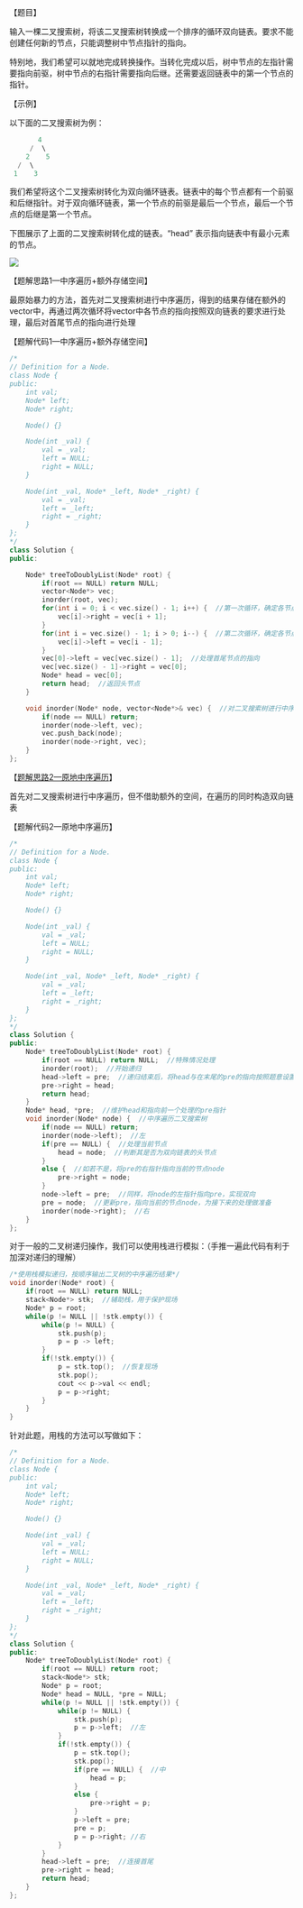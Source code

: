 【题目】

输入一棵二叉搜索树，将该二叉搜索树转换成一个排序的循环双向链表。要求不能创建任何新的节点，只能调整树中节点指针的指向。

特别地，我们希望可以就地完成转换操作。当转化完成以后，树中节点的左指针需要指向前驱，树中节点的右指针需要指向后继。还需要返回链表中的第一个节点的指针。

【示例】

以下面的二叉搜索树为例：

```c++
       4
     /  \
    2    5
  /  \
 1    3
```

我们希望将这个二叉搜索树转化为双向循环链表。链表中的每个节点都有一个前驱和后继指针。对于双向循环链表，第一个节点的前驱是最后一个节点，最后一个节点的后继是第一个节点。

下图展示了上面的二叉搜索树转化成的链表。“head” 表示指向链表中有最小元素的节点。

![](https://github.com/Yorkzhang19961122/LeetCodeNotebook/blob/main/%E5%89%91%E6%8C%87Offer/%E5%89%91%E6%8C%87Offer36.%E4%BA%8C%E5%8F%89%E6%90%9C%E7%B4%A2%E6%A0%91%E4%B8%8E%E5%8F%8C%E5%90%91%E9%93%BE%E8%A1%A8/185943.jpg)

【题解思路1—中序遍历+额外存储空间】

最原始暴力的方法，首先对二叉搜索树进行中序遍历，得到的结果存储在额外的vector中，再通过两次循环将vector中各节点的指向按照双向链表的要求进行处理，最后对首尾节点的指向进行处理

【题解代码1—中序遍历+额外存储空间】

```c++
/*
// Definition for a Node.
class Node {
public:
    int val;
    Node* left;
    Node* right;

    Node() {}

    Node(int _val) {
        val = _val;
        left = NULL;
        right = NULL;
    }

    Node(int _val, Node* _left, Node* _right) {
        val = _val;
        left = _left;
        right = _right;
    }
};
*/
class Solution {
public:

    Node* treeToDoublyList(Node* root) {
        if(root == NULL) return NULL;
        vector<Node*> vec;
        inorder(root, vec);
        for(int i = 0; i < vec.size() - 1; i++) {  //第一次循环，确定各节点的右指针指向
            vec[i]->right = vec[i + 1];
        }
        for(int i = vec.size() - 1; i > 0; i--) {  //第二次循环，确定各节点的左指针指向
            vec[i]->left = vec[i - 1];
        }
        vec[0]->left = vec[vec.size() - 1];  //处理首尾节点的指向
        vec[vec.size() - 1]->right = vec[0];
        Node* head = vec[0];
        return head;  //返回头节点
    }

    void inorder(Node* node, vector<Node*>& vec) {  //对二叉搜索树进行中序遍历，存入vector中
        if(node == NULL) return;
        inorder(node->left, vec);
        vec.push_back(node);
        inorder(node->right, vec);
    }
};
```

【[题解思路2—原地中序遍历](https://leetcode-cn.com/problems/er-cha-sou-suo-shu-yu-shuang-xiang-lian-biao-lcof/solution/shu-ju-jie-gou-he-suan-fa-3chong-shi-xia-bucn/)】

首先对二叉搜索树进行中序遍历，但不借助额外的空间，在遍历的同时构造双向链表

【题解代码2—原地中序遍历】

```c++
/*
// Definition for a Node.
class Node {
public:
    int val;
    Node* left;
    Node* right;

    Node() {}

    Node(int _val) {
        val = _val;
        left = NULL;
        right = NULL;
    }

    Node(int _val, Node* _left, Node* _right) {
        val = _val;
        left = _left;
        right = _right;
    }
};
*/
class Solution {
public:
    Node* treeToDoublyList(Node* root) {
        if(root == NULL) return NULL;  //特殊情况处理
        inorder(root);  //开始递归
        head->left = pre;  //递归结束后，将head与在末尾的pre的指向按照题意设置
        pre->right = head;
        return head;
    }
    Node* head, *pre;  //维护head和指向前一个处理的pre指针
    void inorder(Node* node) {  //中序遍历二叉搜索树
        if(node == NULL) return;  
        inorder(node->left);  //左
        if(pre == NULL) {  //处理当前节点
            head = node;  //判断其是否为双向链表的头节点
        }
        else {  //如若不是，将pre的右指针指向当前的节点node
            pre->right = node;
        }
        node->left = pre;  //同样，将node的左指针指向pre，实现双向
        pre = node;  //更新pre，指向当前的节点node，为接下来的处理做准备
        inorder(node->right);  //右
    }
};
```

对于一般的二叉树递归操作，我们可以使用栈进行模拟：（手推一遍此代码有利于加深对递归的理解）

```c++
/*使用栈模拟递归，按顺序输出二叉树的中序遍历结果*/
void inorder(Node* root) {
    if(root == NULL) return NULL;
    stack<Node*> stk;  //辅助栈，用于保护现场
    Node* p = root;
    while(p != NULL || !stk.empty()) {
        while(p != NULL) {
            stk.push(p);
            p = p -> left;
        }
        if(!stk.empty()) {
            p = stk.top();  //恢复现场
            stk.pop();
            cout << p->val << endl;
            p = p->right;
        }
    }
}
```

针对此题，用栈的方法可以写做如下：

```c++
/*
// Definition for a Node.
class Node {
public:
    int val;
    Node* left;
    Node* right;

    Node() {}

    Node(int _val) {
        val = _val;
        left = NULL;
        right = NULL;
    }

    Node(int _val, Node* _left, Node* _right) {
        val = _val;
        left = _left;
        right = _right;
    }
};
*/
class Solution {
public:
    Node* treeToDoublyList(Node* root) {
        if(root == NULL) return root;
        stack<Node*> stk;
        Node* p = root;
        Node* head = NULL, *pre = NULL;
        while(p != NULL || !stk.empty()) {
            while(p != NULL) {
                stk.push(p);
                p = p->left;  //左
            }
            if(!stk.empty()) {
                p = stk.top();
                stk.pop();
                if(pre == NULL) {  //中
                    head = p;
                }
                else {
                    pre->right = p;
                }
                p->left = pre;
                pre = p;
                p = p->right; //右
            }
        }
        head->left = pre;  //连接首尾
        pre->right = head;
        return head;
    }
};
```


